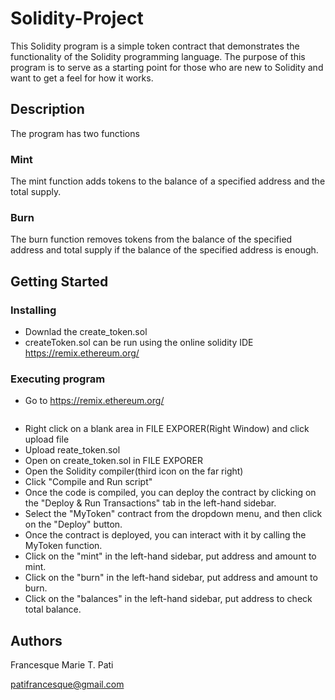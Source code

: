 # Solidity-Project

This Solidity program is a simple token contract that demonstrates the functionality of the Solidity programming language. The purpose of this program is to serve as a starting point for those who are new to Solidity and want to get a feel for how it works.

## Description

The program has two functions
### Mint
The mint function adds tokens to the balance of a specified address and the total supply.
### Burn
The burn function removes tokens from the balance of the specified address and total supply if the balance of the specified address is enough.

## Getting Started

### Installing

* Downlad the create_token.sol
* createToken.sol can be run using the online solidity IDE https://remix.ethereum.org/

### Executing program

* Go to https://remix.ethereum.org/

```javascript


```

* Right click on a blank area in FILE EXPORER(Right Window) and click upload file
* Upload reate_token.sol
* Open on create_token.sol in FILE EXPORER
* Open the Solidity compiler(third icon on the far right)
* Click "Compile and Run script"
* Once the code is compiled, you can deploy the contract by clicking on the "Deploy & Run Transactions" tab in the left-hand sidebar. 
* Select the "MyToken" contract from the dropdown menu, and then click on the "Deploy" button.
* Once the contract is deployed, you can interact with it by calling the MyToken function. 
* Click on the "mint" in the left-hand sidebar, put address and amount to mint. 
* Click on the "burn" in the left-hand sidebar, put address and amount to burn. 
* Click on the "balances" in the left-hand sidebar, put address to check total balance. 


## Authors

Francesque Marie T. Pati

patifrancesque@gmail.com
